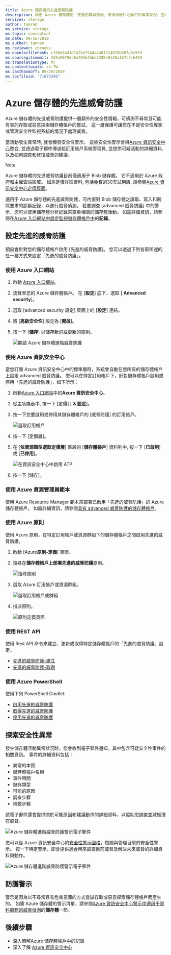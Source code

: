 ```yaml
---
title: Azure 儲存體的先進威脅防護
description: 設定 Azure 儲存體的「先進的威脅防護」來偵測帳戶活動中的異常狀況，並收到可能有害的帳戶存取嘗試的通知。
services: storage
author: tamram
ms.service: storage
ms.topic: conceptual
ms.date: 09/16/2019
ms.author: tamram
ms.reviewer: cbrooks
ms.openlocfilehash: c19b64441d7afbe7544a4401314078b807a8c939
ms.sourcegitcommit: 2d9a9079dd0a701b4bbe7289e8126a167cfcb450
ms.translationtype: MT
ms.contentlocale: zh-TW
ms.lasthandoff: 09/29/2019
ms.locfileid: "71673246"
---
```

# <a name="advanced-threat-protection-for-azure-storage"></a>Azure 儲存體的先進威脅防護

Azure 儲存體的先進威脅防護提供一層額外的安全性情報，可偵測不尋常且可能有害的存取或惡意探索儲存體帳戶的嘗試。 這一層保護可讓您在不是安全性專家或管理安全性監視系統的情況下處理威脅。

當活動發生異常時, 就會觸發安全性警示。 這些安全性警示會與[Azure 資訊安全中心](https://azure.microsoft.com/services/security-center/)整合, 並透過電子郵件傳送給訂用帳戶系統管理員, 並提供可疑活動的詳細資料, 以及如何調查和修復威脅的建議。

> [!NOTE]
> Azure 儲存體的先進威脅防護目前僅適用于 Blob 儲存體。 它不適用於 Azure 政府和主權雲端區域。 如需定價詳細資料, 包括免費的30天試用版, 請參閱[Azure 資訊安全中心定價頁面]( https://azure.microsoft.com/pricing/details/security-center/)。

適用于 Azure 儲存體的先進威脅防護，可內嵌對 Blob 儲存體之讀取、寫入和刪除要求的診斷記錄，以進行威脅偵測。 若要調查 [advanced 威脅防護] 中的警示，您可以使用儲存體分析記錄來查看相關的儲存體活動。 如需詳細資訊，請參閱在[Azure 入口網站中設定監視儲存體帳戶中](storage-monitor-storage-account.md#configure-logging)的**記錄**。

## <a name="set-up-advanced-threat-protection"></a>設定先進的威脅防護

預設會針對您的儲存體帳戶啟用 [先進的威脅防護]。 您可以透過下列各節所述的任一種方式來設定「先進的威脅防護」。

### <a name="use-the-azure-portal"></a>使用 Azure 入口網站

1. 啟動 [Azure 入口網站](https://portal.azure.com/)。
1. 流覽至您的 Azure 儲存體帳戶。 在 [**設定**] 底下，選取 [ **Advanced security**]。
1. 選取 [advanced security 設定] 頁面上的 [**設定**] 連結。
1. 將 [**高級安全性**] 設定為 [**開啟**]。
1. 按一下 [**儲存**] 以儲存新的或更新的原則。

    ![開啟 Azure 儲存體進階威脅防護](./media/storage-advanced-threat-protection/storage-advanced-threat-protection-turn-on.png)

### <a name="using-azure-security-center"></a>使用 Azure 資訊安全中心

當您訂閱 Azure 資訊安全中心中的標準層時，系統會自動在您所有的儲存體帳戶上設定 advanced 威脅防護。 您可以在特定訂用帳戶下，針對儲存體帳戶啟用或停用「先進的威脅防護」，如下所示：

1. 啟動[Azure 入口網站](https://portal.azure.com)中的**Azure 資訊安全中心**。
1. 從主功能表中, 按一下 [定價] [ **& 設定**]。
1. 按一下您要啟用或停用其儲存體帳戶的 [威脅防護] 的訂用帳戶。

    ![選取訂用帳戶](./media/storage-advanced-threat-protection/storage-advanced-threat-protection-subscription.png)

1. 按一下 [定價層]。
1. 在 [**依資源類型選取定價層**] 區段的 [**儲存體帳戶**] 資料列中, 按一下 [**已啟用**] 或 [**已停用**]。

    ![在資訊安全中心中啟用 ATP](./media/storage-advanced-threat-protection/storage-advanced-threat-protection-pricing2.png)
1. 按一下 [儲存]。

### <a name="using-azure-resource-manager-templates"></a>使用 Azure 資源管理員範本

使用 Azure Resource Manager 範本來部署已啟用「先進的威脅防護」的 Azure 儲存體帳戶。 如需詳細資訊，請參閱[具有 advanced 威脅防護的儲存體帳戶](https://azure.microsoft.com/resources/templates/201-storage-advanced-threat-protection-create/)。

### <a name="using-an-azure-policy"></a>使用 Azure 原則

使用 Azure 原則，在特定訂用帳戶或資源群組下的儲存體帳戶之間啟用先進的威脅防護。

1. 啟動 [Azure**原則-定義**] 頁面。

1. 搜尋在**儲存體帳戶上部署先進的威脅防護**原則。

     ![搜尋原則](./media/storage-advanced-threat-protection/storage-atp-policy-definitions.png)

1. 選取 Azure 訂用帳戶或資源群組。

    ![選取訂用帳戶或群組](./media/storage-advanced-threat-protection/storage-atp-policy2.png)

1. 指派原則。

    ![原則定義頁面](./media/storage-advanced-threat-protection/storage-atp-policy1.png)

### <a name="using-the-rest-api"></a>使用 REST API

使用 Rest API 命令來建立、更新或取得特定儲存體帳戶的「先進的威脅防護」設定。

* [先進的威脅防護-建立](https://docs.microsoft.com/rest/api/securitycenter/advancedthreatprotection/create)
* [先進的威脅防護-取得](https://docs.microsoft.com/rest/api/securitycenter/advancedthreatprotection/get)

### <a name="using-azure-powershell"></a>使用 Azure PowerShell

使用下列 PowerShell Cmdlet:

* [啟用先進的威脅防護](https://docs.microsoft.com/powershell/module/az.security/enable-azsecurityadvancedthreatprotection)
* [取得先進的威脅防護](https://docs.microsoft.com/powershell/module/az.security/get-azsecurityadvancedthreatprotection)
* [停用先進的威脅防護](https://docs.microsoft.com/powershell/module/az.security/disable-azsecurityadvancedthreatprotection)

## <a name="explore-security-anomalies"></a>探索安全性異常

發生儲存體活動異常狀況時，您會收到電子郵件通知，其中包含可疑安全性事件的相關資訊。 事件的詳細資料包括：

* 異常的本質
* 儲存體帳戶名稱
* 事件時間
* 儲存類型
* 可能的原因
* 調查步驟
* 補救步驟

該電子郵件還會提供關於可能原因和建議動作的詳細資料，以協助您調查並減輕潛在威脅。

![Azure 儲存體進階威脅防護警示電子郵件](./media/storage-advanced-threat-protection/storage-advanced-threat-protection-alert-email.png)

您可以從 Azure 資訊安全中心的[安全性警示圖格](../../security-center/security-center-managing-and-responding-alerts.md)，檢閱與管理目前的安全性警示。 按一下特定警示，即會提供適合用來調查目前威脅及解決未來威脅的詳細資料與動作。

![Azure 儲存體進階威脅防護警示電子郵件](./media/storage-advanced-threat-protection/storage-advanced-threat-protection-alert.png)

## <a name="protection-alerts"></a>防護警示

警示是因為以不尋常且有危害意圖的方式嘗試存取或惡意探索儲存體帳戶而產生的。 如需 Azure 儲存體的警示清單，請參閱[Azure 資訊安全中心警示中適用于資料服務的威脅偵測](../../security-center/security-center-alerts-data-services.md#azure-storage)的**儲存體**一節。

## <a name="next-steps"></a>後續步驟

* 深入瞭解[Azure 儲存體帳戶中的記錄](/rest/api/storageservices/About-Storage-Analytics-Logging)
* 深入了解 [Azure 資訊安全中心](../../security-center/security-center-intro.md)
